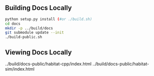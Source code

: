 ## Building Docs Locally

```bash
python setup.py install (#or ./build.sh) 
cd docs
mkdir -p ../build/docs
git submodule update --init
./build-public.sh
```

## Viewing Docs Locally
../build/docs-public/habitat-cpp/index.html
../build/docs-public/habitat-sim/index.html
